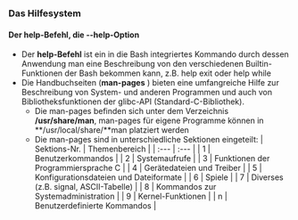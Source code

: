### Das Hilfesystem

#### Der help-Befehl, die --help-Option

* Der **help-Befehl** ist ein in die Bash integriertes Kommando durch dessen Anwendung man eine Beschreibung von den verschiedenen Builtin-Funktionen der Bash bekommen kann, z.B. help exit oder help while
* Die Handbuchseiten \(**man-pages** \) bieten eine umfangreiche Hilfe zur Beschreibung von System- und anderen Programmen und auch von Bibliotheksfunktionen der glibc-API \(Standard-C-Bibliothek\).
  * Die man-pages befinden sich unter dem Verzeichnis **/usr/share/man**, man-pages für eigene Programme können in **/usr/local/share/**man platziert werden
  * Die man-pages sind in unterschiedliche Sektionen eingeteilt:
    | Sektions-Nr. | Themenbereich |
    | :--- | :--- |
    | 1 | Benutzerkommandos |
    | 2 | Systemaufrufe |
    | 3 | Funktionen der Programmiersprache C |
    | 4 | Gerätedateien und Treiber |
    | 5 | Konfigurationsdateien und Dateiformate |
    | 6 | Spiele |
    | 7 | Diverses \(z.B. signal, ASCII-Tabelle\) |
    | 8 | Kommandos zur Systemadministration |
    | 9 | Kernel-Funktionen |
    | n | Benutzerdefinierte Kommandos |





